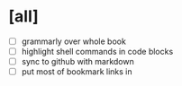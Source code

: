 # \[all]

* [ ] grammarly over whole book
* [ ] highlight shell commands in code blocks
* [ ] sync to github with markdown
* [ ] put most of bookmark links in

